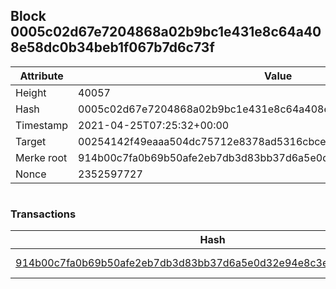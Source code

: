 ## Block 0005c02d67e7204868a02b9bc1e431e8c64a408e58dc0b34beb1f067b7d6c73f

Attribute | Value
--- | ---
Height | 40057
Hash | 0005c02d67e7204868a02b9bc1e431e8c64a408e58dc0b34beb1f067b7d6c73f
Timestamp | 2021-04-25T07:25:32+00:00
Target | 00254142f49eaaa504dc75712e8378ad5316cbcead634704b3734b6271167cc4
Merke root | 914b00c7fa0b69b50afe2eb7db3d83bb37d6a5e0d32e94e8c3e46964a0ae9055
Nonce | 2352597727

```

```

### Transactions

Hash | Amount
--- | ---
[914b00c7fa0b69b50afe2eb7db3d83bb37d6a5e0d32e94e8c3e46964a0ae9055](914b00c7fa0b69b50afe2eb7db3d83bb37d6a5e0d32e94e8c3e46964a0ae9055.md) | 10.00000000 SKEPTI 
